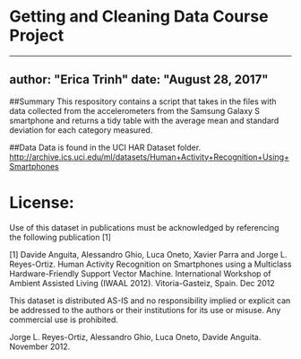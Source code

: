 # Getting and Cleaning Data Course Project
---
author: "Erica Trinh"
date: "August 28, 2017"
---

##Summary
This respository contains a script that takes in the files with data collected from the accelerometers from the Samsung Galaxy S smartphone and returns a tidy table with the average mean and standard deviation for each category measured.

##Data
Data is found in the UCI HAR Dataset folder.
http://archive.ics.uci.edu/ml/datasets/Human+Activity+Recognition+Using+Smartphones


License:
========
Use of this dataset in publications must be acknowledged by referencing the following publication [1] 

[1] Davide Anguita, Alessandro Ghio, Luca Oneto, Xavier Parra and Jorge L. Reyes-Ortiz. Human Activity Recognition on Smartphones using a Multiclass Hardware-Friendly Support Vector Machine. International Workshop of Ambient Assisted Living (IWAAL 2012). Vitoria-Gasteiz, Spain. Dec 2012

This dataset is distributed AS-IS and no responsibility implied or explicit can be addressed to the authors or their institutions for its use or misuse. Any commercial use is prohibited.

Jorge L. Reyes-Ortiz, Alessandro Ghio, Luca Oneto, Davide Anguita. November 2012.

